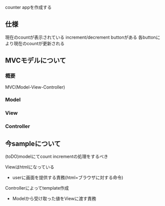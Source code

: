 counter appを作成する

## 仕様
現在のcountが表示されている
increment/decrement buttonがある
各buttonにより現在のcountが更新される


## MVCモデルについて

### 概要
MVC(Model-View-Controller)

### Model

### View

### Controller



## 今sampleについて

(toDO)modelにてcount incrementの処理をするべき

Viewはhtmlになっている
- userに画面を提供する責務(html=ブラウザに対する命令)

Controllerによってtemplate作成
- Modelから受け取った値をViewに渡す責務

